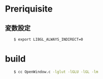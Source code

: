 <!--
 FileName:      readme
 Author:        8ucchiman
 CreatedDate:   2023-05-17 22:09:09
 LastModified:  2023-01-25 10:56:12 +0900
 Reference:     https://tokoik.github.io/opengl/libglut.html
 Description:   ---
-->



# Preriquisite
## 変数設定
```bash
    $ export LIBGL_ALWAYS_INDIRECT=0
```


# build

```bash
    $ cc OpenWindow.c -lglut -lGLU -lGL -lm
```
